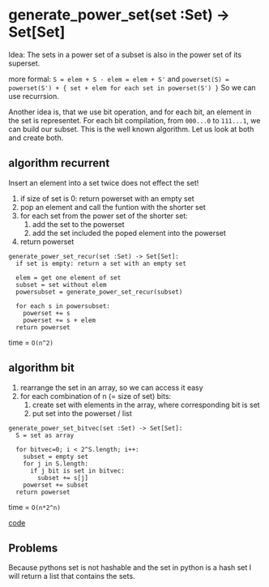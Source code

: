 # generate_power_set(set :Set) -> Set[Set]

Idea: The sets in a power set of a subset is also in the power set of its superset.

more formal: `S = elem + S - elem = elem + S'` and `powerset(S) = powerset(S') + { set + elem for each set in powerset(S') }`
So we can use recurrsion.

Another idea is, that we use bit operation, and for each bit, an element in the set is representet. For each bit compilation,
from `000...0` to `111...1`, we can build our subset. This is the well known algorithm. Let us look at both and create both.

## algorithm recurrent

Insert an element into a set twice does not effect the set!

1. if size of set is 0: return powerset with an empty set
2. pop an element and call the funtion with the shorter set
3. for each set from the power set of the shorter set:
   1. add the set to the powerset
   2. add the set included the poped element into the powerset
4. return powerset

```pseudo
generate_power_set_recur(set :Set) -> Set[Set]:
  if set is empty: return a set with an empty set

  elem = get one element of set
  subset = set without elem
  powersubset = generate_power_set_recur(subset)

  for each s in powersubset:
    powerset += s
    powerset += s + elem
  return powerset
```

time = `O(n^2)`

## algorithm bit

1. rearrange the set in an array, so we can access it easy
2. for each combination of n (= size of set) bits:
    1. create set with elements in the array, where corresponding bit is set
    2. put set into the powerset / list

```pseudo
generate_power_set_bitvec(set :Set) -> Set[Set]:
  S = set as array
  
  for bitvec=0; i < 2^S.length; i++:
    subset = empty set
    for j in S.length:
      if j bit is set in bitvec:
        subset += s[j]
    powerset += subset
  return powerset
```

time = `O(n*2^n)`

[code](solution.py)

## Problems

Because pythons set is not hashable and the set in python is a hash set I will return a list that contains the sets.
